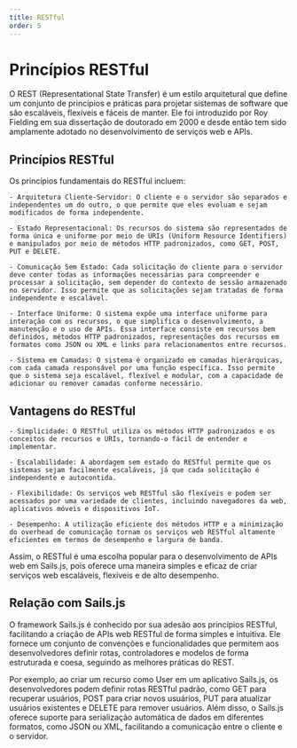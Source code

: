 ```yaml
---
title: RESTful
order: 5
---
```


# Princípios RESTful

O REST (Representational State Transfer) é um estilo arquitetural que define um conjunto de princípios e práticas para projetar sistemas de software que são escaláveis, flexíveis e fáceis de manter. Ele foi introduzido por Roy Fielding em sua dissertação de doutorado em 2000 e desde então tem sido amplamente adotado no desenvolvimento de serviços web e APIs.

<!-- <center>
<img src={require('/img/restful_architecture.png').default} width="80%" />
</center> -->

## Princípios RESTful

Os princípios fundamentais do RESTful incluem:

    - Arquitetura Cliente-Servidor: O cliente e o servidor são separados e independentes um do outro, o que permite que eles evoluam e sejam modificados de forma independente.

    - Estado Representacional: Os recursos do sistema são representados de forma única e uniforme por meio de URIs (Uniform Resource Identifiers) e manipulados por meio de métodos HTTP padronizados, como GET, POST, PUT e DELETE.

    - Comunicação Sem Estado: Cada solicitação do cliente para o servidor deve conter todas as informações necessárias para compreender e processar a solicitação, sem depender do contexto de sessão armazenado no servidor. Isso permite que as solicitações sejam tratadas de forma independente e escalável.
  
    - Interface Uniforme: O sistema expõe uma interface uniforme para interação com os recursos, o que simplifica o desenvolvimento, a manutenção e o uso de APIs. Essa interface consiste em recursos bem definidos, métodos HTTP padronizados, representações dos recursos em formatos como JSON ou XML e links para relacionamentos entre recursos.

    - Sistema em Camadas: O sistema é organizado em camadas hierárquicas, com cada camada responsável por uma função específica. Isso permite que o sistema seja escalável, flexível e modular, com a capacidade de adicionar ou remover camadas conforme necessário.


## Vantagens do RESTful

    - Simplicidade: O RESTful utiliza os métodos HTTP padronizados e os conceitos de recursos e URIs, tornando-o fácil de entender e implementar.

    - Escalabilidade: A abordagem sem estado do RESTful permite que os sistemas sejam facilmente escaláveis, já que cada solicitação é independente e autocontida.

    - Flexibilidade: Os serviços web RESTful são flexíveis e podem ser acessados por uma variedade de clientes, incluindo navegadores da web, aplicativos móveis e dispositivos IoT.

    - Desempenho: A utilização eficiente dos métodos HTTP e a minimização do overhead de comunicação tornam os serviços web RESTful altamente eficientes em termos de desempenho e largura de banda.

Assim, o RESTful é uma escolha popular para o desenvolvimento de APIs web em Sails.js, pois oferece uma maneira simples e eficaz de criar serviços web escaláveis, flexíveis e de alto desempenho.

## Relação com Sails.js

O framework Sails.js é conhecido por sua adesão aos princípios RESTful, facilitando a criação de APIs web RESTful de forma simples e intuitiva. Ele fornece um conjunto de convenções e funcionalidades que permitem aos desenvolvedores definir rotas, controladores e modelos de forma estruturada e coesa, seguindo as melhores práticas do REST.

Por exemplo, ao criar um recurso como User em um aplicativo Sails.js, os desenvolvedores podem definir rotas RESTful padrão, como GET para recuperar usuários, POST para criar novos usuários, PUT para atualizar usuários existentes e DELETE para remover usuários. Além disso, o Sails.js oferece suporte para serialização automática de dados em diferentes formatos, como JSON ou XML, facilitando a comunicação entre o cliente e o servidor.
